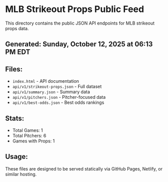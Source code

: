 # MLB Strikeout Props Public Feed

This directory contains the public JSON API endpoints for MLB strikeout props data.

## Generated: Sunday, October 12, 2025 at 06:13 PM EDT

## Files:
- `index.html` - API documentation
- `api/v1/strikeout-props.json` - Full dataset
- `api/v1/summary.json` - Summary data
- `api/v1/pitchers.json` - Pitcher-focused data  
- `api/v1/best-odds.json` - Best odds rankings

## Stats:
- Total Games: 1
- Total Pitchers: 6
- Games with Props: 1

## Usage:
These files are designed to be served statically via GitHub Pages, Netlify, or similar hosting.
